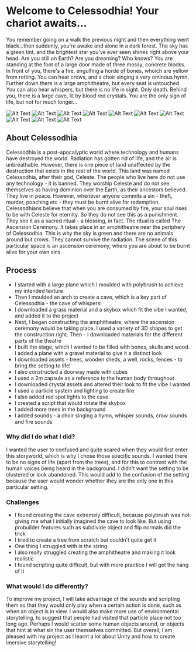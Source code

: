 # Welcome to Celessodhia! Your chariot awaits...

You remember going on a walk the previous night and then everything went black...then suddenly, you're awake and alone in a dark forest. The sky has a green tint, and the brightest star you've ever seen shines right above your head. Are you still on Earth? Are you dreaming? Who knows?
You are standing at the foot of a large door made of three mossy, concrete blocks. In front of you, there's a fire, engulfing a horde of bones, whoich are yellow from rotting. You can hear crows, and a choir singing a very ominous hymn. Further down there is a large amphitheatre, but every seat is untouched.
You can also hear whispers, but there is no life in sight. Only death. Behind you, there is a large cave, lit by blood red crystals.
You are the only sign of life, but not for much longer...

![Alt Text](https://github.com/deborah-74/Celessodhia-Final/blob/main/Screenshot%202021-09-22%20at%2014.03.31.png)
![Alt Text](https://github.com/deborah-74/Celessodhia-Final/blob/main/Screenshot%202021-09-22%20at%2014.07.14.png)
![Alt Text](https://github.com/deborah-74/Celessodhia-Final/blob/main/Screenshot%202021-09-22%20at%2014.07.45.png)
![Alt Text](https://github.com/deborah-74/Celessodhia-Final/blob/main/Screenshot%202021-09-22%20at%2014.09.25.png)
![Alt Text](https://github.com/deborah-74/Celessodhia-Final/blob/main/Screenshot%202021-09-22%20at%2014.09.46.png)
![Alt Text](https://github.com/deborah-74/Celessodhia-Final/blob/main/Screenshot%202021-09-22%20at%2014.10.08.png)
![Alt Text](https://github.com/deborah-74/Celessodhia-Final/blob/main/Screenshot%202021-09-22%20at%2014.10.31.png)
![Alt Text](https://github.com/deborah-74/Celessodhia-Final/blob/main/Screenshot%202021-09-22%20at%2014.10.53.png)
![Alt Text](https://github.com/deborah-74/Celessodhia-Final/blob/main/Screenshot%202021-09-22%20at%2014.11.12.png)
![Alt Text](https://github.com/deborah-74/Celessodhia-Final/blob/main/Screenshot%202021-09-22%20at%2014.12.00.png)

## About Celessodhia

Celessodhia is a post-apocalyptic world where technology and humans have destroyed the world. Radiation has gotten rid of life, and the air is unbreathable. However, there is one piece of land unaffected by the destruction that exists in the rest of the world. This land was named Celessodhia, after their god, Celeste. The people who live here do not use any technology - it is banned. They worship Celeste and do not see themselves as having dominion over the Earth, as their ancestors believed. They live in peace. However, whenever anyone commits a sin - theft, murder, poaching etc - they must be burnt alive for redemption. Celessodhians believe that when you are consumed by fire, your soul rises to be with Celeste for eternity. So they do not see this as a punishment. They see it as a sacred ritual - a blessing, in fact. The ritual is called The Ascension Ceremony. It takes place in an amphitheatre near the periphery of Celessodhia. This is why the sky is green and there are no animals around but crows. They cannot survive the radiation. The scene of this particular space is an ascension ceremony, where you are about to be burnt alive for your own sins.

## Process

- I started with a large plane which I moulded with polybrush to achieve my intended texture
- Then I moulded an arch to create a cave, which is a key part of Celessodhia - the cave of whispers!
- I downloaded a grass material and a skybox which fit the vibe I wanted, and added it to the project
- Next, I began constructing the amphitheatre, where the ascension ceremony would be taking place. I used a variety of 3D shapes to get the construction right. Then - I downloaded materials for the different parts of the theatre
- I built the stage, which I wanted to be filled with bones, skulls and wood. I added a plane with a gravel material to give it a distinct look
- I downloaded assets - trees, wooden sheds, a well, rocks, fences - to bring the setting to life!
- I also constructed a doorway made with cubes
- I used a 2m capsule as a reference to the human body throughout
- I downloaded crystal assets and altered their look to fit the vibe I wanted
- I used a particle system and lighting to create fire
- I also added red spot lights to the cave
- I created a script that would rotate the skybox
- I added more trees in the background
- I added sounds -  a choir singing a hymn, whisper sounds, crow sounds and fire sounds

### Why did I do what I did?

I wanted the user to confused and quite scared when they would first enter this storyworld, which is why I chose those specific sounds. I wanted there to be no signs of life (apart from the trees), and for this to contrast with the human voices being heard in the background. I didn't want the setting to be clustered or look abandoned. This would add to the confusion of the setting because the user would wonder whether they are the only one in this particular setting.

### Challenges

- I found creating the cave extremely difficult, because polybrush was not giving me what I initially imagined the cave to look like. But using probuilder features such as subdivide object and flip normals did the trick
- I tried to create a tree from scratch but couldn't quite get it
- One thing I struggled with is the sizing
- I also really struggled creating the amphitheatre and making it look realistic
- I found scripting quite difficult, but with more practice I will get the hang of it

### What would I do differently?

To improve my project, I will take advantage of the sounds and scripting them so that they would only play when a certain action is done, such as when an object is in view. I would also make more use of environmental storytelling, to suggest that people had visited that particle place not too long ago. Perhaps I would scatter some human objects around, or objects that hint at what sin the user themselves committed. But overall, I am pleased with my project as I learnt a lot about Unity and how to create imersive storytelling!
